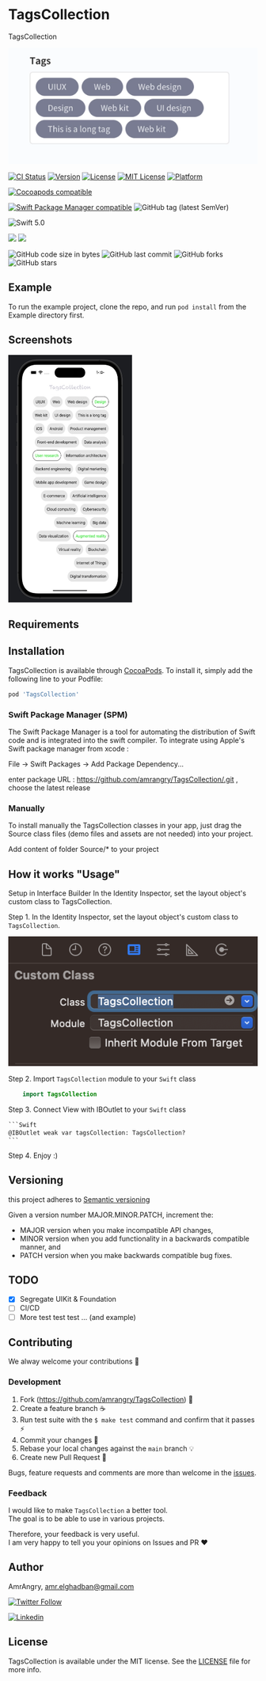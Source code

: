 # TagsCollection
TagsCollection

<p align="center">
  <img src ="https://github.com/amrangry/TagsCollection/blob/main/logo.png?raw=true"/>
</p>

[![CI Status](https://img.shields.io/travis/amrangry/TagsCollection.svg?style=flat)](https://travis-ci.org/amrangry/TagsCollection)
[![Version](https://img.shields.io/cocoapods/v/TagsCollection.svg?style=flat)](https://cocoapods.org/pods/TagsCollection)
[![License](https://img.shields.io/cocoapods/l/TagsCollection.svg?style=flat)](https://cocoapods.org/pods/TagsCollection)
[![MIT License](http://img.shields.io/badge/license-MIT-blue.svg?style=flat-square)](https://github.com/amrangry/TagsCollection/blob/main/LICENSE)
[![Platform](https://img.shields.io/cocoapods/p/TagsCollection.svg?style=flat)](https://cocoapods.org/pods/TagsCollection)

[![Cocoapods compatible](https://img.shields.io/badge/Cocoapods-compatible-brightgreen.svg)](https://cocoapods.org/pods/TagsCollection) 

[![Swift Package Manager compatible](https://img.shields.io/badge/Swift%20Package%20Manager-compatible-brightgreen.svg)](https://github.com/apple/swift-package-manager) ![GitHub tag (latest SemVer)](https://img.shields.io/github/v/tag/amrangry/TagsCollection?sort=semver)

![Swift 5.0](https://img.shields.io/badge/Swift-5.0-orange.svg)

![](https://img.shields.io/badge/Platform-iOS-orange) <img src="https://img.shields.io/badge/minimum%20iOS%20version-10-red"> 

![GitHub code size in bytes](https://img.shields.io/github/languages/code-size/amrangry/TagsCollection)
![GitHub last commit](https://img.shields.io/github/last-commit/amrangry/TagsCollection)
![GitHub forks](https://img.shields.io/github/forks/amrangry/TagsCollection?style=social)
![GitHub stars](https://img.shields.io/github/stars/amrangry/TagsCollection?style=social)


## Example

To run the example project, clone the repo, and run `pod install` from the Example directory first.

## Screenshots

<!--<img src="https://github.com/amrangry/TagsCollection/blob/master/Screenshots/movie.gif" width="250" height="500">-->
 <img src="https://github.com/amrangry/TagsCollection/blob/main/Screenshots/Simulator_ScreenShot_iPhone14Pro.jpg?raw=true" width="250" height="500">
 
## Requirements

## Installation

TagsCollection is available through [CocoaPods](https://cocoapods.org). To install
it, simply add the following line to your Podfile:

```ruby
pod 'TagsCollection'
```

### Swift Package Manager (SPM)
The Swift Package Manager is a tool for automating the distribution of Swift code and is integrated into the swift compiler. To integrate using Apple's Swift package manager from xcode :

File -> Swift Packages -> Add Package Dependency...

enter package URL : https://github.com/amrangry/TagsCollection/.git , choose the latest release

### Manually
To install manually the TagsCollection classes in your app, just drag the Source class files (demo files and assets are not needed) into your project.

Add content of folder Source/* to your project

## How it works "Usage"

Setup in Interface Builder
In the Identity Inspector, set the layout object's custom class to TagsCollection.

Step 1. In the Identity Inspector, set the layout object's custom class to `TagsCollection`.

 ![](Screenshots/interfacebuilder.png)
 
Step 2. Import `TagsCollection` module to your `Swift` class
```swift
    import TagsCollection
```
Step 3. Connect View with IBOutlet to your `Swift` class

    ```Swift
    @IBOutlet weak var tagsCollection: TagsCollection?
    ```
Step 4. Enjoy :)

## Versioning

this project adheres to [Semantic versioning](https://semver.org/)

Given a version number MAJOR.MINOR.PATCH, increment the:

- MAJOR version when you make incompatible API changes,
- MINOR version when you add functionality in a backwards compatible manner, and
- PATCH version when you make backwards compatible bug fixes.

## TODO

* [x] Segregate UIKit & Foundation
* [ ] CI/CD 
* [ ] More test test test ... (and example)

## Contributing

We alway welcome your contributions :clap:

### Development

1. Fork (https://github.com/amrangry/TagsCollection) :tada:
1. Create a feature branch :coffee:
1. Run test suite with the `$ make test` command and confirm that it passes :zap:
1. Commit your changes :memo:
1. Rebase your local changes against the `main` branch :bulb:
1. Create new Pull Request :love_letter:

Bugs, feature requests and comments are more than welcome in the [issues](https://github.com/amrangry/TagsCollection/issues).

### Feedback

I would like to make `TagsCollection` a better tool.  
The goal is to be able to use in various projects.

Therefore, your feedback is very useful.  
I am very happy to tell you your opinions on Issues and PR :heart:

## Author

AmrAngry, <a href="amr.elghadban@gmail.com">amr.elghadban@gmail.com</a>

[![Twitter Follow](https://img.shields.io/twitter/follow/amr_elghadban?style=social)](https://twitter.com/intent/follow?screen_name=amr_elghadban)

[![Linkedin](https://img.shields.io/badge/Lets%20Connect%20via-LinkedIn-blue)](https://www.linkedin.com/in/amrelghadban/)

## License

TagsCollection is available under the MIT license. See the [LICENSE](https://github.com/amrangry/TagsCollection/blob/master/LICENSE) file for more info.
